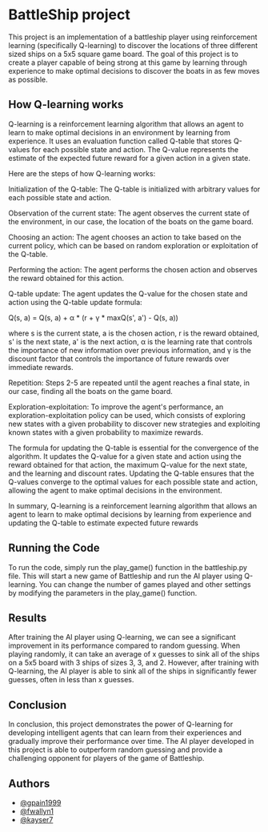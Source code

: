 
# BattleShip project

This project is an implementation of a battleship player using reinforcement learning (specifically Q-learning) to discover the locations of three different sized ships on a 5x5 square game board. The goal of this project is to create a player capable of being strong at this game by learning through experience to make optimal decisions to discover the boats in as few moves as possible.




## How Q-learning works

Q-learning is a reinforcement learning algorithm that allows an agent to learn to make optimal decisions in an environment by learning from experience. It uses an evaluation function called Q-table that stores Q-values for each possible state and action. The Q-value represents the estimate of the expected future reward for a given action in a given state.

Here are the steps of how Q-learning works:

Initialization of the Q-table: The Q-table is initialized with arbitrary values for each possible state and action.

Observation of the current state: The agent observes the current state of the environment, in our case, the location of the boats on the game board.

Choosing an action: The agent chooses an action to take based on the current policy, which can be based on random exploration or exploitation of the Q-table.

Performing the action: The agent performs the chosen action and observes the reward obtained for this action.

Q-table update: The agent updates the Q-value for the chosen state and action using the Q-table update formula:

Q(s, a) = Q(s, a) + α * (r + γ * maxQ(s', a') - Q(s, a))

where s is the current state, a is the chosen action, r is the reward obtained, s' is the next state, a' is the next action, α is the learning rate that controls the importance of new information over previous information, and γ is the discount factor that controls the importance of future rewards over immediate rewards.

Repetition: Steps 2-5 are repeated until the agent reaches a final state, in our case, finding all the boats on the game board.

Exploration-exploitation: To improve the agent's performance, an exploration-exploitation policy can be used, which consists of exploring new states with a given probability to discover new strategies and exploiting known states with a given probability to maximize rewards.

The formula for updating the Q-table is essential for the convergence of the algorithm. It updates the Q-value for a given state and action using the reward obtained for that action, the maximum Q-value for the next state, and the learning and discount rates. Updating the Q-table ensures that the Q-values converge to the optimal values for each possible state and action, allowing the agent to make optimal decisions in the environment.

In summary, Q-learning is a reinforcement learning algorithm that allows an agent to learn to make optimal decisions by learning from experience and updating the Q-table to estimate expected future rewards

## Running the Code
To run the code, simply run the play_game() function in the battleship.py file. This will start a new game of Battleship and run the AI player using Q-learning. You can change the number of games played and other settings by modifying the parameters in the play_game() function.


## Results
After training the AI player using Q-learning, we can see a significant improvement in its performance compared to random guessing. When playing randomly, it can take an average of x guesses to sink all of the ships on a 5x5 board with 3 ships of sizes 3, 3, and 2. However, after training with Q-learning, the AI player is able to sink all of the ships in significantly fewer guesses, often in less than x guesses.

## Conclusion
In conclusion, this project demonstrates the power of Q-learning for developing intelligent agents that can learn from their experiences and gradually improve their performance over time. The AI player developed in this project is able to outperform random guessing and provide a challenging opponent for players of the game of Battleship.
## Authors

- [@gpain1999](https://www.github.com/gpain1999)
- [@fwallyn1](https://www.github.com/fwallyn1)
- [@kayser7](https://www.github.com/kayser7)
